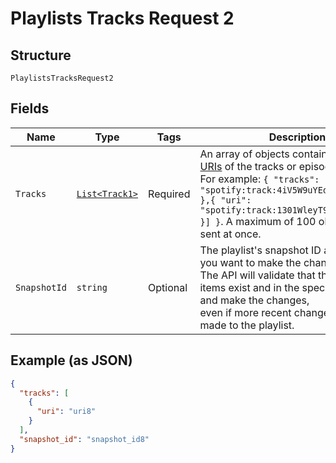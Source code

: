 
# Playlists Tracks Request 2

## Structure

`PlaylistsTracksRequest2`

## Fields

| Name | Type | Tags | Description |
|  --- | --- | --- | --- |
| `Tracks` | [`List<Track1>`](../../doc/models/track-1.md) | Required | An array of objects containing [Spotify URIs](/documentation/web-api/concepts/spotify-uris-ids) of the tracks or episodes to remove.<br>For example: `{ "tracks": [{ "uri": "spotify:track:4iV5W9uYEdYUVa79Axb7Rh" },{ "uri": "spotify:track:1301WleyT98MSxVHPZCA6M" }] }`. A maximum of 100 objects can be sent at once. |
| `SnapshotId` | `string` | Optional | The playlist's snapshot ID against which you want to make the changes.<br>The API will validate that the specified items exist and in the specified positions and make the changes,<br>even if more recent changes have been made to the playlist. |

## Example (as JSON)

```json
{
  "tracks": [
    {
      "uri": "uri8"
    }
  ],
  "snapshot_id": "snapshot_id8"
}
```


